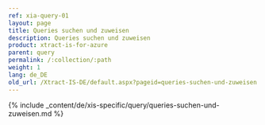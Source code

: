 ```yaml
---
ref: xia-query-01
layout: page
title: Queries suchen und zuweisen
description: Queries suchen und zuweisen
product: xtract-is-for-azure
parent: query
permalink: /:collection/:path
weight: 1
lang: de_DE
old_url: /Xtract-IS-DE/default.aspx?pageid=queries-suchen-und-zuweisen
---
```

{% include _content/de/xis-specific/query/queries-suchen-und-zuweisen.md %}
